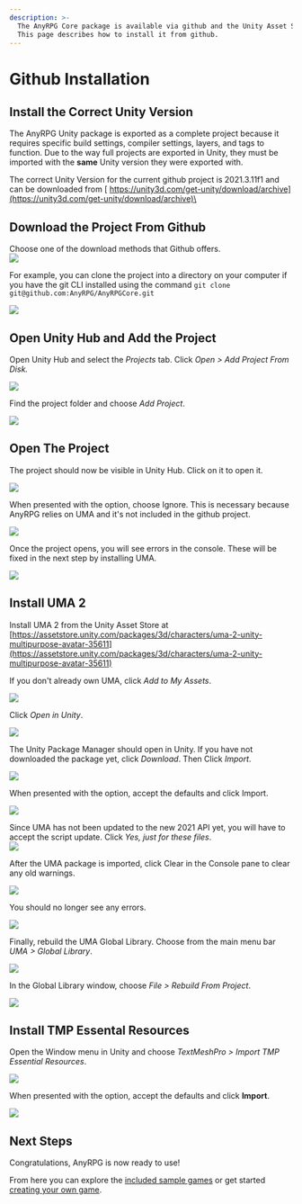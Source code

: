 ```yaml
---
description: >-
  The AnyRPG Core package is available via github and the Unity Asset Store.
  This page describes how to install it from github.
---
```


# Github Installation

## Install the Correct Unity Version

The AnyRPG Unity package is exported as a complete project because it requires specific build settings, compiler settings, layers, and tags to function. Due to the way full projects are exported in Unity, they must be imported with the **same** Unity version they were exported with.

The correct Unity Version for the current github project is 2021.3.11f1 and can be downloaded from [ https://unity3d.com/get-unity/download/archive](https://unity3d.com/get-unity/download/archive)\


## Download the Project From Github

Choose one of the download methods that Github offers.\
![](<../../.gitbook/assets/image (8).png>)

For example, you can clone the project into a directory on your computer if you have the git CLI installed using the command `git clone git@github.com:AnyRPG/AnyRPGCore.git`

![](<../../.gitbook/assets/image (16).png>)

## Open Unity Hub and Add the Project

Open Unity Hub and select the _Projects_ tab.  Click _Open > Add Project From Disk._

![](<../../.gitbook/assets/image (15) (2).png>)

Find the project folder and choose _Add Project_.

![](<../../.gitbook/assets/image (12).png>)

## Open The Project

The project should now be visible in Unity Hub.  Click on it to open it.

![](<../../.gitbook/assets/image (3) (2).png>)

When presented with the option, choose Ignore.  This is necessary because AnyRPG relies on UMA and it's not included in the github project.

![](<../../.gitbook/assets/image (21).png>)

Once the project opens, you will see errors in the console.  These will be fixed in the next step by installing UMA.

![](<../../.gitbook/assets/image (22) (2).png>)

## Install UMA 2

Install UMA 2 from the Unity Asset Store at [https://assetstore.unity.com/packages/3d/characters/uma-2-unity-multipurpose-avatar-35611](https://assetstore.unity.com/packages/3d/characters/uma-2-unity-multipurpose-avatar-35611)

If you don't already own UMA, click _Add to My Assets_.

![](<../../.gitbook/assets/image (10) (3).png>)

Click _Open in Unity_.

![](<../../.gitbook/assets/image (24).png>)

The Unity Package Manager should open in Unity.  If you have not downloaded the package yet, click _Download_.  Then Click _Import_.

![](<../../.gitbook/assets/image (1) (2) (4) (1).png>)

When presented with the option, accept the defaults and click Import.

![](<../../.gitbook/assets/image (20).png>)

Since UMA has not been updated to the new 2021 API yet, you will have to accept the script update.  Click _Yes, just for these files_.\
![](<../../.gitbook/assets/image (2) (8) (1).png>)

After the UMA package is imported, click Clear in the Console pane to clear any old warnings.

![](<../../.gitbook/assets/image (7).png>)

You should no longer see any errors.

![](<../../.gitbook/assets/image (17).png>)

Finally, rebuild the UMA Global Library.  Choose from the main menu bar _UMA > Global Library_.

![](<../../.gitbook/assets/image (99).png>)

In the Global Library window, choose _File > Rebuild From Project_.

![](<../../.gitbook/assets/image (18).png>)

## Install TMP Essental Resources

Open the Window menu in Unity and choose _TextMeshPro > Import TMP Essential Resources_.

![](<../../.gitbook/assets/image (4) (2).png>)

When presented with the option, accept the defaults and click **Import**.

![](<../../.gitbook/assets/image (3).png>)

## Next Steps

Congratulations, AnyRPG is now ready to use!

From here you can explore the [included sample games](../included-sample-games.md) or get started [creating your own game](../creating-your-first-game.md).
